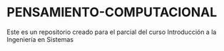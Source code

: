 # PENSAMIENTO-COMPUTACIONAL
 Este es un repositorio creado para el parcial del curso Introducción a la Ingeniería en Sistemas
